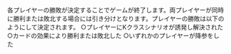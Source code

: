 各プレイヤーの勝敗が決定することでゲームが終了します。両プレイヤーが同時に勝利または敗北する場合には引き分けとなります。プレイヤーの勝敗は以下のようにして決定されます。
○プレイヤーにKクラスシナリオが誘発し解決された
○カードの効果により勝利または敗北した
○いずれかのプレイヤーが降参をした